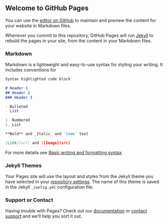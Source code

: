 ## Welcome to GitHub Pages

You can use the [editor on GitHub](https://github.com/coinmarketcaps/coinmarketdo/edit/gh-pages/index.md) to maintain and preview the content for your website in Markdown files.

Whenever you commit to this repository, GitHub Pages will run [Jekyll](https://www.google.com/url?rct=j&sa=t&url=https://coinmarketbag.com/&cd=CAAYADIaNDgxYTk3OWFmMTg3NDA3ZDpjb206ZW46VVM&ct=ga&usg=AOvVaw3eauHLmSc6WrQFG2SAdNnO) to rebuild the pages in your site, from the content in your Markdown files.

### Markdown

Markdown is a lightweight and easy-to-use syntax for styling your writing. It includes conventions for

```markdown
Syntax highlighted code block

# Header 1
## Header 2
### Header 3

- Bulleted
- List

1. Numbered
2. List

**Bold** and _Italic_ and `Code` text

[Link](url) and ![Image](src)
```

For more details see [Basic writing and formatting syntax](https://docs.github.com/en/github/writing-on-github/getting-started-with-writing-and-formatting-on-github/basic-writing-and-formatting-syntax).

### Jekyll Themes

Your Pages site will use the layout and styles from the Jekyll theme you have selected in your [repository settings](https://github.com/coinmarketcaps/coinmarketdo/settings/pages). The name of this theme is saved in the Jekyll `_config.yml` configuration file.

### Support or Contact

Having trouble with Pages? Check out our [documentation](https://docs.github.com/categories/github-pages-basics/) or [contact support](https://support.github.com/contact) and we’ll help you sort it out.

